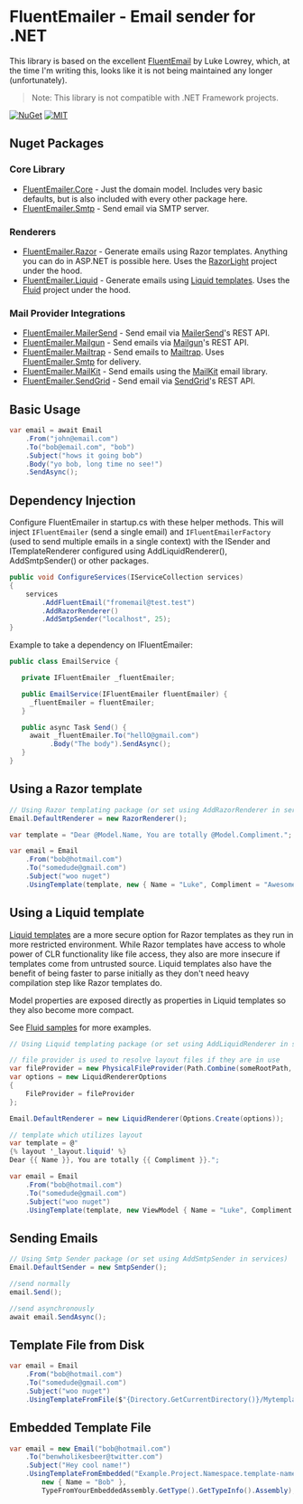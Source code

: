# FluentEmailer - Email sender for .NET
This library is based on the excellent [FluentEmail](https://github.com/lukencode/FluentEmail) by Luke Lowrey, which, at the time I'm writing this, looks like it is not being maintained any longer (unfortunately).

> Note: This library is not compatible with .NET Framework projects.


[![NuGet](https://img.shields.io/nuget/v/FluentEmailer.Core.svg)](https://nuget.org/packages/FluentEmailer.Core)
[![MIT](https://img.shields.io/github/license/marcoatribeiro/FluentEmailer)](https://github.com/marcoatribeiro/FluentEmailer/LICENSE)

## Nuget Packages

### Core Library

* [FluentEmailer.Core](src/FluentEmailer.Core) - Just the domain model. Includes very basic defaults, but is also included with every other package here.
* [FluentEmailer.Smtp](src/Senders/FluentEmailer.Smtp) - Send email via SMTP server.

### Renderers

* [FluentEmailer.Razor](src/Renderers/FluentEmailer.Razor) - Generate emails using Razor templates. Anything you can do in ASP.NET is possible here. Uses the [RazorLight](https://github.com/toddams/RazorLight) project under the hood. 
* [FluentEmailer.Liquid](src/Renderers/FluentEmailer.Liquid) - Generate emails using [Liquid templates](https://shopify.github.io/liquid/). Uses the [Fluid](https://github.com/sebastienros/fluid) project under the hood. 

### Mail Provider Integrations

* [FluentEmailer.MailerSend](src/Senders/FluentEmailer.MailerSend) - Send email via [MailerSend](https://www.mailersend.com/)'s REST API.
* [FluentEmailer.Mailgun](src/Senders/FluentEmailer.Mailgun) - Send emails via [Mailgun](https://www.mailgun.com/)'s REST API.
* [FluentEmailer.Mailtrap](src/Senders/FluentEmailer.Mailtrap) - Send emails to [Mailtrap](https://mailtrap.io/). Uses [FluentEmailer.Smtp](src/Senders/FluentEmailer.Smtp) for delivery.
* [FluentEmailer.MailKit](src/Senders/FluentEmailer.MailKit) - Send emails using the [MailKit](https://github.com/jstedfast/MailKit) email library.
* [FluentEmailer.SendGrid](src/Senders/FluentEmailer.SendGrid) - Send email via [SendGrid](https://docs.sendgrid.com/for-developers/sending-email/api-getting-started)'s REST API.


## Basic Usage
```csharp
var email = await Email
    .From("john@email.com")
    .To("bob@email.com", "bob")
    .Subject("hows it going bob")
    .Body("yo bob, long time no see!")
    .SendAsync();
```


## Dependency Injection

Configure FluentEmailer in startup.cs with these helper methods. This will inject `IFluentEmailer` (send a single email) and `IFluentEmailerFactory` (used to send multiple emails in a single context) with the 
ISender and ITemplateRenderer configured using AddLiquidRenderer(), AddSmtpSender() or other packages.

```csharp
public void ConfigureServices(IServiceCollection services)
{
    services
        .AddFluentEmail("fromemail@test.test")
        .AddRazorRenderer()
        .AddSmtpSender("localhost", 25);
}
```
Example to take a dependency on IFluentEmailer:

```c#
public class EmailService {

   private IFluentEmailer _fluentEmailer;

   public EmailService(IFluentEmailer fluentEmailer) {
     _fluentEmailer = fluentEmailer;
   }

   public async Task Send() {
     await _fluentEmailer.To("hellO@gmail.com")
          .Body("The body").SendAsync();
   }
}
```


## Using a Razor template

```csharp
// Using Razor templating package (or set using AddRazorRenderer in services)
Email.DefaultRenderer = new RazorRenderer();

var template = "Dear @Model.Name, You are totally @Model.Compliment.";

var email = Email
    .From("bob@hotmail.com")
    .To("somedude@gmail.com")
    .Subject("woo nuget")
    .UsingTemplate(template, new { Name = "Luke", Compliment = "Awesome" });
```


## Using a Liquid template

[Liquid templates](https://shopify.github.io/liquid/) are a more secure option for Razor templates as they run in more restricted environment.
While Razor templates have access to whole power of CLR functionality like file access, they also
are more insecure if templates come from untrusted source. Liquid templates also have the benefit of being faster
to parse initially as they don't need heavy compilation step like Razor templates do.

Model properties are exposed directly as properties in Liquid templates so they also become more compact.

See [Fluid samples](https://github.com/sebastienros/fluid) for more examples.

```csharp
// Using Liquid templating package (or set using AddLiquidRenderer in services)

// file provider is used to resolve layout files if they are in use
var fileProvider = new PhysicalFileProvider(Path.Combine(someRootPath, "EmailTemplates"));
var options = new LiquidRendererOptions
{
    FileProvider = fileProvider
};

Email.DefaultRenderer = new LiquidRenderer(Options.Create(options));

// template which utilizes layout
var template = @"
{% layout '_layout.liquid' %}
Dear {{ Name }}, You are totally {{ Compliment }}.";

var email = Email
    .From("bob@hotmail.com")
    .To("somedude@gmail.com")
    .Subject("woo nuget")
    .UsingTemplate(template, new ViewModel { Name = "Luke", Compliment = "Awesome" });
```

## Sending Emails

```csharp
// Using Smtp Sender package (or set using AddSmtpSender in services)
Email.DefaultSender = new SmtpSender();

//send normally
email.Send();

//send asynchronously
await email.SendAsync();
```

## Template File from Disk

```csharp
var email = Email
    .From("bob@hotmail.com")
    .To("somedude@gmail.com")
    .Subject("woo nuget")
    .UsingTemplateFromFile($"{Directory.GetCurrentDirectory()}/Mytemplate.cshtml", new { Name = "Rad Dude" });
```

## Embedded Template File

```csharp
var email = new Email("bob@hotmail.com")
	.To("benwholikesbeer@twitter.com")
	.Subject("Hey cool name!")
	.UsingTemplateFromEmbedded("Example.Project.Namespace.template-name.cshtml", 
		new { Name = "Bob" }, 
		TypeFromYourEmbeddedAssembly.GetType().GetTypeInfo().Assembly);
```

